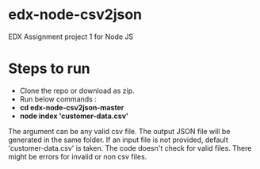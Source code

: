 # edx-node-csv2json
EDX Assignment project 1 for Node JS

# Steps to run
* Clone the repo or download as zip.
* Run below commands :
* **cd edx-node-csv2json-master**
* **node index 'customer-data.csv'**

The argument can be any valid csv file. The output JSON file will be generated in the same folder. If an input file is not provided, default 'customer-data.csv' is taken.
The code doesn't check for valid files. There might be errors for invalid or non csv files.
